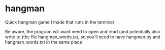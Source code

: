 # hangman
Quick hangman game I made that runs in the terminal

Be aware, the program will want need to open and read (and potentially also write to )the file hangman_words.txt, so you'll need to have hangman.py and hangman_words.txt in the same place
